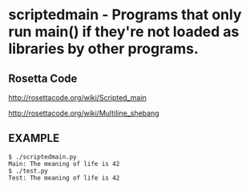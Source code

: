 # scriptedmain - Programs that only run main() if they're not loaded as libraries by other programs.

## Rosetta Code

http://rosettacode.org/wiki/Scripted_main

http://rosettacode.org/wiki/Multiline_shebang

## EXAMPLE

	$ ./scriptedmain.py
	Main: The meaning of life is 42
	$ ./test.py
	Test: The meaning of life is 42
